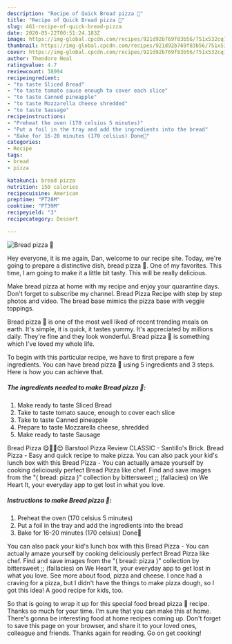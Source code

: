 ```yaml
---
description: "Recipe of Quick Bread pizza 🍕"
title: "Recipe of Quick Bread pizza 🍕"
slug: 461-recipe-of-quick-bread-pizza
date: 2020-05-22T00:51:24.183Z
image: https://img-global.cpcdn.com/recipes/921d92b769f83b56/751x532cq70/bread-pizza-🍕-recipe-main-photo.jpg
thumbnail: https://img-global.cpcdn.com/recipes/921d92b769f83b56/751x532cq70/bread-pizza-🍕-recipe-main-photo.jpg
cover: https://img-global.cpcdn.com/recipes/921d92b769f83b56/751x532cq70/bread-pizza-🍕-recipe-main-photo.jpg
author: Theodore Neal
ratingvalue: 4.7
reviewcount: 38094
recipeingredient:
- "to taste Sliced Bread"
- "to taste tomato sauce enough to cover each slice"
- "to taste Canned pineapple"
- "to taste Mozzarella cheese shredded"
- "to taste Sausage"
recipeinstructions:
- "Preheat the oven (170 celsius 5 minutes)"
- "Put a foil in the tray and add the ingredients into the bread"
- "Bake for 16-20 minutes (170 celsius) Done🎉"
categories:
- Recipe
tags:
- bread
- pizza

katakunci: bread pizza 
nutrition: 150 calories
recipecuisine: American
preptime: "PT28M"
cooktime: "PT39M"
recipeyield: "3"
recipecategory: Dessert

---
```



![Bread pizza 🍕](https://img-global.cpcdn.com/recipes/921d92b769f83b56/751x532cq70/bread-pizza-🍕-recipe-main-photo.jpg)

Hey everyone, it is me again, Dan, welcome to our recipe site. Today, we're going to prepare a distinctive dish, bread pizza 🍕. One of my favorites. This time, I am going to make it a little bit tasty. This will be really delicious.

Make bread pizza at home with my recipe and enjoy your quarantine days. Don&#39;t forget to subscribe my channel. Bread Pizza Recipe with step by step photos and video. The bread base mimics the pizza base with veggie toppings.

Bread pizza 🍕 is one of the most well liked of recent trending meals on earth. It's simple, it is quick, it tastes yummy. It's appreciated by millions daily. They're fine and they look wonderful. Bread pizza 🍕 is something which I've loved my whole life.


To begin with this particular recipe, we have to first prepare a few ingredients. You can have bread pizza 🍕 using 5 ingredients and 3 steps. Here is how you can achieve that.

<!--inarticleads1-->

##### The ingredients needed to make Bread pizza 🍕:

1. Make ready to taste Sliced Bread
1. Take to taste tomato sauce, enough to cover each slice
1. Take to taste Canned pineapple
1. Prepare to taste Mozzarella cheese, shredded
1. Make ready to taste Sausage


Bread Pizza 😋🍕🍞😍 Barstool Pizza Review CLASSIC - Santillo&#39;s Brick. Bread Pizza - Easy and quick recipe to make pizza. You can also pack your kid&#39;s lunch box with this Bread Pizza - You can actually amaze yourself by cooking deliciously perfect Bread Pizza like chef. Find and save images from the &#34;( bread: pizza )&#34; collection by bittersweet ;; (faIlacies) on We Heart It, your everyday app to get lost in what you love. 

<!--inarticleads2-->

##### Instructions to make Bread pizza 🍕:

1. Preheat the oven (170 celsius 5 minutes)
1. Put a foil in the tray and add the ingredients into the bread
1. Bake for 16-20 minutes (170 celsius) Done🎉


You can also pack your kid&#39;s lunch box with this Bread Pizza - You can actually amaze yourself by cooking deliciously perfect Bread Pizza like chef. Find and save images from the &#34;( bread: pizza )&#34; collection by bittersweet ;; (faIlacies) on We Heart It, your everyday app to get lost in what you love. See more about food, pizza and cheese. I once had a craving for a pizza, but I didn&#39;t have the things to make pizza dough, so I got this idea! A good recipe for kids, too. 

So that is going to wrap it up for this special food bread pizza 🍕 recipe. Thanks so much for your time. I'm sure that you can make this at home. There's gonna be interesting food at home recipes coming up. Don't forget to save this page on your browser, and share it to your loved ones, colleague and friends. Thanks again for reading. Go on get cooking!

